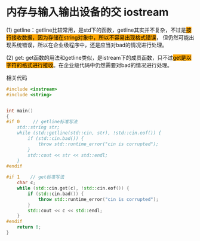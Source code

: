 # 内存与输入输出设备的交 iostream

(1) getline：getline比较常用，是std下的函数，getline其实并不复杂，不过是<mark style="background-color:orange;">按行接收数据，因为存储在string对象中，所以不容易出现格式错误</mark>， 但仍然可能出现系统错误，所以在企业级程序中，还是应当对bad的情况进行处理。



(2) get: get函数的用法和getline类似，是istream下的成员函数，只不过<mark style="background-color:orange;">get是以字符的格式进行接收</mark>。在企业级代码中仍然需要对bad的情况进行处理。



相关代码

```cpp
#include <iostream>
#include <string>


int main()
{
#if 0     // getline标准写法
    std::string str;
    while (std::getline(std::cin, str), !std::cin.eof()) {
        if (std::cin.bad()) {
            throw std::runtime_error("cin is corrupted");
        }
        std::cout << str << std::endl;
    }
#endif

#if 1    // get标准写法
    char c;
    while (std::cin.get(c), !std::cin.eof()) {
        if (std::cin.bad()) {
            throw std::runtime_error("cin is corrupted");
        }
        std::cout << c << std::endl;
    }
#endif
    return 0;
}
```
